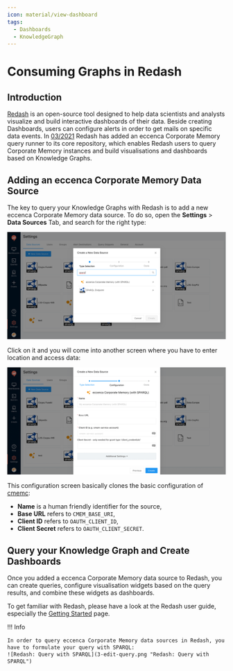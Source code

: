 ```yaml
---
icon: material/view-dashboard
tags:
  - Dashboards
  - KnowledgeGraph
---
```

# Consuming Graphs in Redash

## Introduction

[Redash](https://redash.io) is an open-source tool designed to help data scientists and analysts visualize and build interactive dashboards of their data.
Beside creating Dashboards, users can configure alerts in order to get mails on specific data events.
In [03/2021](https://github.com/getredash/redash/pull/5415) Redash has added an eccenca Corporate Memory query runner to its core repository, which enables Redash users to query Corporate Memory instances and build visualisations and dashboards based on Knowledge Graphs.

## Adding an eccenca Corporate Memory Data Source

The key to query your Knowledge Graphs with Redash is to add a new eccenca Corporate Memory data source.
To do so, open the **Settings** > **Data Sources** Tab, and search for the right type:

![Redash Data Sources: Search for eccenca Corporate Memory](1-add-datasource-search.png "Redash Data Sources: Search for eccenca Corporate Memory")

Click on it and you will come into another screen where you have to enter location and access data:

![Redash Data Sources: Configure Corporate Memory Access](2-add-datasource-config.png "Redash Data Sources: Configure Corporate Memory Access")

This configuration screen basically clones the basic configuration of [cmemc](../../automate/cmemc-command-line-interface/configuration/file-based-configuration/index.md):

- **Name** is a human friendly identifier for the source,
- **Base URL** refers to `CMEM_BASE_URI`,
- **Client ID** refers to `OAUTH_CLIENT_ID`,
- **Client Secret** refers to `OAUTH_CLIENT_SECRET`.

## Query your Knowledge Graph and Create Dashboards

Once you added a eccenca Corporate Memory data source to Redash, you can create queries, configure visualisation widgets based on the query results, and combine these widgets as dashboards.

To get familiar with Redash, please have a look at the Redash user guide, especially the [Getting Started](https://redash.io/help/user-guide/getting-started) page.

!!! Info

    In order to query eccenca Corporate Memory data sources in Redash, you have to formulate your query with SPARQL:
    ![Redash: Query with SPARQL](3-edit-query.png "Redash: Query with SPARQL")

